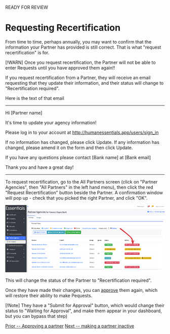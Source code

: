READY FOR REVIEW

# Requesting Recertification

From time to time, perhaps annually, you may want to confirm that the information your Partner has provided is still correct.   That is what "request recertification" is for.

[!WARN]  Once you request recertification, the Partner will not be able to enter Requests until you have approved them again!! 

If you request recertification from a Partner,  they will receive an email requesting that they update their information, and their status will change to "Recertification required".

Here is the text of that email 

---------
Hi [Partner name]

It's time to update your agency information!

Please log in to your account at http://humanessentials.app/users/sign_in

If no information has changed, please click Update.
If any information has changed, please amend it on the form and then click Update.

If you have any questions please contact [Bank name] at [Bank email]

Thank you and have a great day!

----------


To request recertification, go to the All Partners screen (click on "Partner Agencies", then "All Partners" in the left hand menu), then click the red "Request Recertification" button beside the Partner.  A confirmation window will pop up - check that you picked the right Partner, and click "OK".

![](images/partners/partners_recertification.png)

This will change the status of the Partner to "Recertification required".

Once they have made their changes, you can [approve](pm_approving_a_partner.md) them again, which will restore their ability to make Pequests.

[!Note] They have a "Submit for Approval" button, which would change their status to "Waiting for Approval", and make them appear in your dashboard,  but you can bypass that step)

[Prior -- Approving a partner](pm_approving_a_partner.md)  [Next -- making a partner inactive ](pm_making_a_partner_inactive.md)
